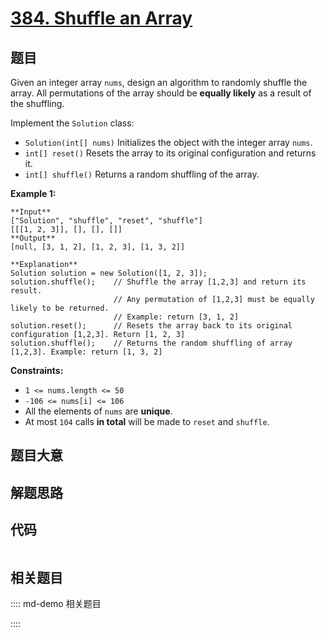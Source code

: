 # [384. Shuffle an Array](https://leetcode.com/problems/shuffle-an-array)

## 题目

Given an integer array `nums`, design an algorithm to randomly shuffle the
array. All permutations of the array should be **equally likely** as a result
of the shuffling.

Implement the `Solution` class:

  * `Solution(int[] nums)` Initializes the object with the integer array `nums`.
  * `int[] reset()` Resets the array to its original configuration and returns it.
  * `int[] shuffle()` Returns a random shuffling of the array.



**Example 1:**

    
    
    **Input**
    ["Solution", "shuffle", "reset", "shuffle"]
    [[[1, 2, 3]], [], [], []]
    **Output**
    [null, [3, 1, 2], [1, 2, 3], [1, 3, 2]]
    
    **Explanation**
    Solution solution = new Solution([1, 2, 3]);
    solution.shuffle();    // Shuffle the array [1,2,3] and return its result.
                           // Any permutation of [1,2,3] must be equally likely to be returned.
                           // Example: return [3, 1, 2]
    solution.reset();      // Resets the array back to its original configuration [1,2,3]. Return [1, 2, 3]
    solution.shuffle();    // Returns the random shuffling of array [1,2,3]. Example: return [1, 3, 2]
    
    



**Constraints:**

  * `1 <= nums.length <= 50`
  * `-106 <= nums[i] <= 106`
  * All the elements of `nums` are **unique**.
  * At most `104` calls **in total** will be made to `reset` and `shuffle`.


## 题目大意

## 解题思路

## 代码

```javascript

```

## 相关题目

:::: md-demo 相关题目

::::
